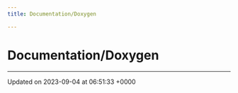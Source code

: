 ```yaml
---
title: Documentation/Doxygen

---
```


# Documentation/Doxygen








-------------------------------

Updated on 2023-09-04 at 06:51:33 +0000
